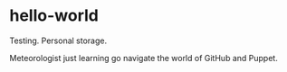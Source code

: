 # hello-world
Testing. Personal storage.

Meteorologist just learning go navigate the world of GitHub and Puppet.
